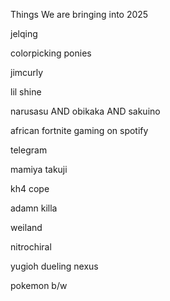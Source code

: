 Things We are bringing into 2025

jelqing

colorpicking ponies

jimcurly

lil shine 

narusasu AND obikaka AND sakuino

african fortnite gaming on spotify 

telegram

mamiya takuji

kh4 cope

adamn killa

weiland

nitrochiral 

yugioh dueling nexus

pokemon b/w
